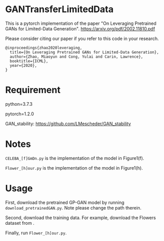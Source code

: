 # GANTransferLimitedData
This is a pytorch implementation of the paper 
"On Leveraging Pretrained GANs for Limited-Data Generation".
https://arxiv.org/pdf/2002.11810.pdf

Please consider citing our paper if you refer to this code in your research.
```
@inproceedings{zhao2020leveraging,
  title={On Leveraging Pretrained GANs for Limited-Data Generation},
  author={Zhao, Miaoyun and Cong, Yulai and Carin, Lawrence},
  booktitle={ICML},
  year={2020},
}
```

# Requirement
python=3.7.3

pytorch=1.2.0

GAN_stability: https://github.com/LMescheder/GAN_stability

# Notes
`CELEBA_[f]GmDn.py` is the implementation of the model in Figure1(f).

`Flower_[h]our.py` is the implementation of the model in Figure1(h).

# Usage
First, download the pretrained GP-GAN model by running `download_pretrainedGAN.py`. Note please change the path therein.

Second, download the training data. For example, download the Flowers dataset from  .

Finally, run `Flower_[h]our.py`.

